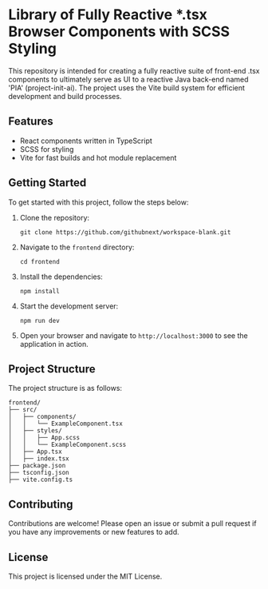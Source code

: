 # Library of Fully Reactive *.tsx Browser Components with SCSS Styling

This repository is intended for creating a fully reactive suite of front-end .tsx components to ultimately serve as UI to a reactive Java back-end named 'PIA' (project-init-ai). The project uses the Vite build system for efficient development and build processes.

## Features

- React components written in TypeScript
- SCSS for styling
- Vite for fast builds and hot module replacement

## Getting Started

To get started with this project, follow the steps below:

1. Clone the repository:
   ```
   git clone https://github.com/githubnext/workspace-blank.git
   ```

2. Navigate to the `frontend` directory:
   ```
   cd frontend
   ```

3. Install the dependencies:
   ```
   npm install
   ```

4. Start the development server:
   ```
   npm run dev
   ```

5. Open your browser and navigate to `http://localhost:3000` to see the application in action.

## Project Structure

The project structure is as follows:

```
frontend/
├── src/
│   ├── components/
│   │   └── ExampleComponent.tsx
│   ├── styles/
│   │   ├── App.scss
│   │   └── ExampleComponent.scss
│   ├── App.tsx
│   ├── index.tsx
├── package.json
├── tsconfig.json
├── vite.config.ts
```

## Contributing

Contributions are welcome! Please open an issue or submit a pull request if you have any improvements or new features to add.

## License

This project is licensed under the MIT License.
